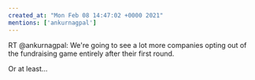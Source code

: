 ```yaml
---
created_at: "Mon Feb 08 14:47:02 +0000 2021"
mentions: ['ankurnagpal']
---
```


RT @ankurnagpal: We're going to see a lot more companies opting out of the fundraising game entirely after their first round.

Or at least…
